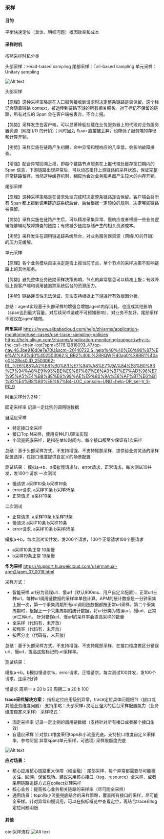 
### 采样

#### 目的
平衡快速定位（具体、明细问题）根因效率和成本
 
#### 采样时机
按照采样时机分类

头部采样：Head-based sampling
尾部采样：Tail-based sampling
单元采样：Unitary sampling

![Alt text](image-13.png)

头部采样

【原理】这种采样策略是在入口服务接收到请求时决定整条链路是否保留，这个标记会随着链路 context，被透传到链路下游的所有相关服务。对于标记不保留的链路，所有对应的 Span 会在客户端被丢弃，不会上报。

【优势】采样发生在客户端，可以显著降低挂载在业务服务器上的代理对业务服务器资源（网络 I/O 的开销）；同时因为 Span 直接被丢弃，也降低了服务端的存储和计算开销。

【劣势】采样实施在链路产生初期，命中异常和慢响应的几率低，会影响故障排查。

【增强】配合异常回溯上报，即每个链路节点服务在上报代理处缓存窗口期内的 Span 信息，下游链路出现异常后，可以动态扭转上游链路的采样状态，保证完整异常链路留存。当然这种缓存机制，相应也会对业务服务器产生较大的内存开销。

尾部采样

【原理】这种采样策略是在请求处理完成时决定整条链路是否保留。客户端会将所有 Span 都上报到调用链追踪系统后台，后台根据一定预设的规则，决定哪些链路被保留。

【优势】采样实施在链路产生后，可以精准采集异常、慢响应或者根据一些业务逻辑能够辅助故障排查的链路；有效减少链路存储产生的相关资源成本。

【劣势】采样发生在调用链追踪系统后台，对业务服务器资源（网络I/O的开销）的压力无缓解。

单元采样

【原理】各个业务模块自主决定是否上报当前节点，单个节点的采样决策不影响链路上的其他服务。

【优势】避免整体业务链路采样决策影响，节点的异常信息可以精准上报；有效降低上报客户端和调用链追踪系统后台的资源压力。

【劣势】链路连贯性无法保证，无法支持根据上下游进行有效根因分析。

总结：agent实现基于头部采样的增强会增加agent内存消耗，也造成其他影响（span达到最大容量，对后续采样造成不可预知影响），对业务不友好。尾部采样不建议在agent端做。


**阿里采样**
https://www.alibabacloud.com/help/zh/arms/application-monitoring/use-cases/use-trace-sampling-policies
https://help.aliyun.com/zh/arms/application-monitoring/support/why-is-the-call-chain-lost?spm=5176.12818093_47.top-nav.46.3be916d0e7e70U&scm=20140722.S_help%40%40%E6%96%87%E6%A1%A3%40%402503062.S_BB2%40bl%2BRQW%40ag0%2BBB1%40ag0%2Bos0.ID_2503062-RL_%E6%85%A2%E8%B0%83%E7%94%A8%E7%9A%84%E8%B0%83%E7%94%A8%E9%93%BE%E9%87%87%E6%A0%B7%E7%AD%96%E7%95%A5%E4%B8%8E%E6%99%AE%E9%80%9A%E8%AF%B7%E6%B1%82%E4%B8%80%E8%87%B4-LOC_console~UND~help-OR_ser-V_3-P0_0

阿里采样分为2种：

固定采样率 记录一定比例的调用链数据

自适应采样 

- 特定接口全采样
- 接口Top N采样，使用变种LFU算法实现
- 小流量兜底采样，是指在单位时间内，每个接口都至少保证有1次采样

总结：基于头部采样方式，不支持增强、不支持尾部采样，提供给业务灵活的采样配置选择，在接口维度提供自定义的场景配置

测试结果：
模拟a->b，b模拟慢请求1s，error请求，正常请求。每次测试10并发，发100个请求
一次测试
- 慢请求     a采样10条 b采样19条
- error请求. a采样10条 b采样85条
- 正常请求.   a采样10条 

二次测试
- 正常请求.   a采样10条 b采样19条
- 慢请求     a采样10条 b采样19条
- error请求. a采样10条 b采样85条

模拟a->b，每次测试10并发，发200个请求，100个正常请求100个慢请求
- a采样10条正常 10条慢 
- b采样19条正常 19条慢



**华为采样**
https://support.huaweicloud.com/usermanual-apm2/apm_07_0018.html

采样方式：
- 智能采样 
url分为错误url、慢url（默认800ms、用户自定义配置）、正常url三种url，每种url调用链数据的采样率单独计算。APM的统计数据是一分钟采集上报一次，第一个采集周期所有url调用链数据都按正常url采样。第二个采集周期时，根据上一个采集周期的统计数据，将url分类为错误url、慢url、正常url三种url。
针对错误url、慢url的采样率会提高采样的数量
- 全采样（代码有，未开放）
- 按频率（代码有，未开放）
- 按百分比（代码有，未开放）

总结：基于头部采样方式，不支持增强、不支持尾部采样，在接口维度做区分错误url、慢url，提高这些标记的url采样率。

测试结果：

模拟a->b，b模拟慢请求1s，error请求，正常请求。每次测试100并发，发100个请求。连续2分钟

慢请求    周期一 a 20 b 20 周期二 a 20 b 100

**trace采样解决方案：**
指标定位应用级别异常，trace定位具体问题细节（接口或其他业务维度问题）
支持策略：头部采样+灵活且强大的后台采样配置能力（业务维度自定义采样）
采样模式：
- 固定采样率  记录一定比例的调用链数据（支持针对所有接口或者某个接口生效）
- 自适应采样  针对接口维度采用topn和小流量兜底，支持接口维度自定义采样率，参考阿里
异常span(单元采样，可选项)
采样限额度兜底 

![Alt text](image-14.png)

**应对场景：**
- 核心应用核心链路重大保障（如金融）：尾部采样，每个异常都需要尽可能被关注，回溯，保留现场。建议采用核心接口（tag、resource）全采样、或者采用链路追踪方式在collect处理采样
- 核心业务：提高核心业务相关链路的采样率（尽可能全采样）
- 通用场景：topn和小流量兜底结合的采样策略，覆盖所有接口的采样，尽可能全采样。针对异常和慢调用，可以在指标概览中查看定位，再结合trace和log定位问题明细




#### 其他
otel采样流程
![Alt text](SdkSpanBuilder_startSpan.png)